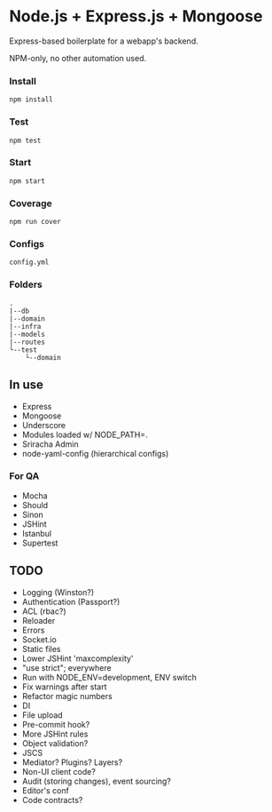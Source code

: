 # Node.js + Express.js + Mongoose

Express-based boilerplate for a webapp's backend.

NPM-only, no other automation used.

### Install

`npm install`

### Test

`npm test`

### Start

`npm start`

### Coverage

`npm run cover`

### Configs
`config.yml`

### Folders
```
.
|--db
|--domain
|--infra
|--models
|--routes
└--test
    └--domain
```

## In use
- Express
- Mongoose
- Underscore
- Modules loaded w/ NODE_PATH=.
- Sriracha Admin
- node-yaml-config (hierarchical configs)

### For QA
- Mocha
- Should
- Sinon
- JSHint
- Istanbul
- Supertest

## TODO
- Logging (Winston?)
- Authentication (Passport?)
- ACL (rbac?)
- Reloader
- Errors
- Socket.io
- Static files
- Lower JSHint 'maxcomplexity'
- "use strict"; everywhere
- Run with NODE_ENV=development, ENV switch
- Fix warnings after start
- Refactor magic numbers
- DI
- File upload
- Pre-commit hook?
- More JSHint rules
- Object validation?
- JSCS
- Mediator? Plugins? Layers?
- Non-UI client code?
- Audit (storing changes), event sourcing?
- Editor's conf
- Code contracts?
